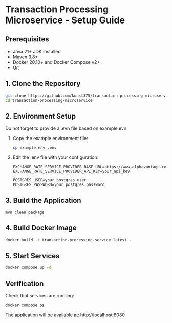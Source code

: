 # Transaction Processing Microservice - Setup Guide

## Prerequisites
- Java 21+ JDK installed
- Maven 3.8+
- Docker 20.10+ and Docker Compose v2+
- Git

## 1. Clone the Repository
```bash
git clone https://github.com/konst375/transaction-processing-microservice.git
cd transaction-processing-microservice
```

## 2. Environment Setup
Do not forget to provide a .evn file based on example.evn
1. Copy the example environment file:
    ```bash
    cp example.env .env
    ```
2. Edit the .env file with your configuration:
    ```.dotenv
    EXCHANGE_RATE_SERVICE_PROVIDER_BASE_URL=https://www.alphavantage.co/query
    EXCHANGE_RATE_SERVICE_PROVIDER_API_KEY=your_api_key
    
    POSTGRES_USER=your_postgres_user
    POSTGRES_PASSWORD=your_postgres_password
    ```

## 3. Build the Application
```bash
mvn clean package
```

## 4. Build Docker Image
```bash
docker build -t transaction-processing-service:latest .
```

## 5. Start Services
```bash
docker compose up -d
```

## Verification
Check that services are running:
```bash
docker compose ps
```

The application will be available at:
http://localhost:8080